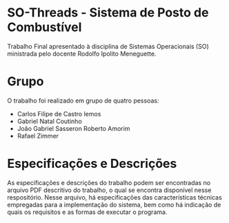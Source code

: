 # SO-Threads - Sistema de Posto de Combustível

Trabalho Final apresentado à disciplina de Sistemas Operacionais (SO) ministrada pelo docente Rodolfo Ipolito Meneguette. 

# Grupo
O trabalho foi realizado em grupo de quatro pessoas:
* Carlos Filipe de Castro lemos
* Gabriel Natal Coutinho
* João Gabriel Sasseron Roberto Amorim
* Rafael Zimmer

# Especificações e Descrições
As especificações e descrições do trabalho podem ser encontradas no arquivo PDF descritivo do trabalho, o qual se encontra disponível nesse respositório. Nesse arquivo, há especificações das características técnicas empregadas para a implementação do sistema, bem como há indicação de quais os requisitos e as formas de executar o programa.
